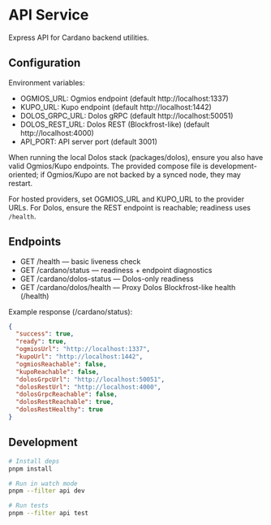 # API Service

Express API for Cardano backend utilities.

## Configuration

Environment variables:

- OGMIOS_URL: Ogmios endpoint (default http://localhost:1337)
- KUPO_URL:   Kupo endpoint (default http://localhost:1442)
- DOLOS_GRPC_URL: Dolos gRPC (default http://localhost:50051)
- DOLOS_REST_URL: Dolos REST (Blockfrost-like) (default http://localhost:4000)
- API_PORT:   API server port (default 3001)

When running the local Dolos stack (packages/dolos), ensure you also have valid Ogmios/Kupo endpoints. The provided compose file is development-oriented; if Ogmios/Kupo are not backed by a synced node, they may restart.

For hosted providers, set OGMIOS_URL and KUPO_URL to the provider URLs. For Dolos, ensure the REST endpoint is reachable; readiness uses `/health`.

## Endpoints

- GET /health          — basic liveness check
- GET /cardano/status  — readiness + endpoint diagnostics
- GET /cardano/dolos-status — Dolos-only readiness
- GET /cardano/dolos/health — Proxy Dolos Blockfrost-like health (/health)

Example response (/cardano/status):

```json
{
  "success": true,
  "ready": true,
  "ogmiosUrl": "http://localhost:1337",
  "kupoUrl": "http://localhost:1442",
  "ogmiosReachable": false,
  "kupoReachable": false,
  "dolosGrpcUrl": "http://localhost:50051",
  "dolosRestUrl": "http://localhost:4000",
  "dolosGrpcReachable": false,
  "dolosRestReachable": true,
  "dolosRestHealthy": true
}
```

## Development

```bash
# Install deps
pnpm install

# Run in watch mode
pnpm --filter api dev

# Run tests
pnpm --filter api test
```
